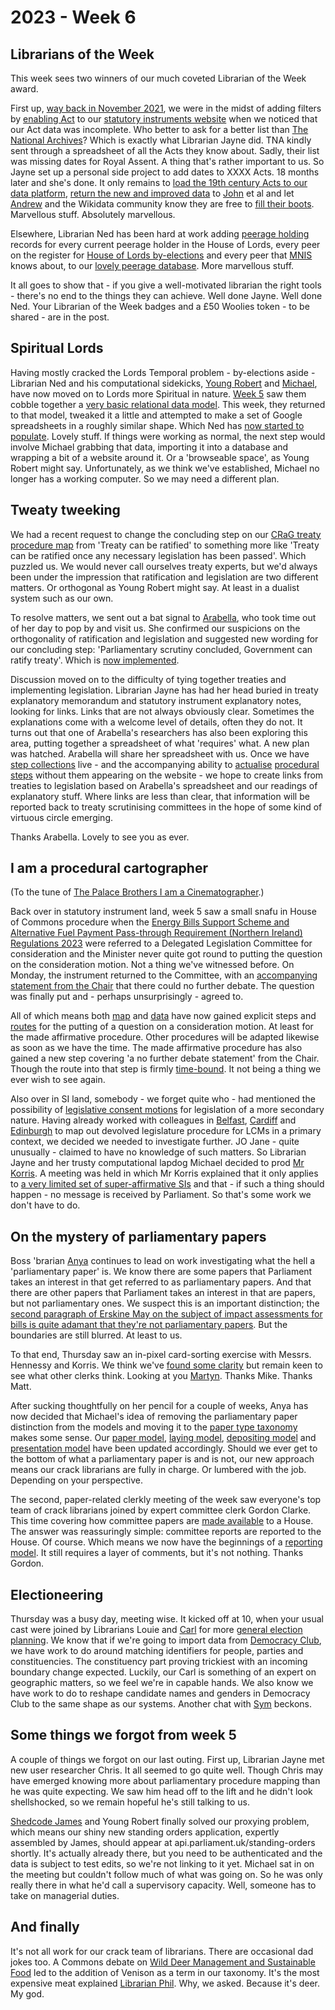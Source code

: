 # 2023 - Week 6

## Librarians of the Week

This week sees two winners of our much coveted Librarian of the Week award.

First up, [way back in November 2021](https://ukparliament.github.io/ontologies/meta/weeknotes/2021/49/#a-big-announcement), we were in the midst of adding filters by [enabling Act](https://ukparliament.github.io/ontologies/legislation/legislation-ontology#d4e155) to our [statutory instruments website](https://statutoryinstruments.parliament.uk/) when we noticed that our Act data was incomplete. Who better to ask for a better list than [The National Archives](https://www.nationalarchives.gov.uk/)? Which is exactly what Librarian Jayne did. TNA kindly sent through a spreadsheet of all the Acts they know about. Sadly, their list was missing dates for Royal Assent. A thing that's rather important to us. So Jayne set up a personal side project to add dates to XXXX Acts. 18 months later and she's done. It only remains to [load the 19th century Acts to our data platform](https://trello.com/c/lzA6e3YZ/428-update-act-data-from-tna-linked-data-api), [return the new and improved data](https://trello.com/c/Ji13X4ya/490-provide-tna-royal-assent-dates) to [John](https://mastodon.me.uk/@johnlsheridan) et al and let [Andrew](https://mastodon.flooey.org/@generalising) and the Wikidata community know they are free to [fill their boots](https://trello.com/c/2KjXOnfN/437-contact-andrew-gray-about-act-data). Marvellous stuff. Absolutely marvellous.

Elsewhere, Librarian Ned has been hard at work adding [peerage holding](https://ukparliament.github.io/ontologies/peerage/peerage-ontology#d4e112) records for every current peerage holder in the House of Lords, every peer on the register for [House of Lords by-elections](https://www.parliament.uk/mps-lords-and-offices/offices/lords/house-of-lords-external-communications/by-elections/) and every peer that [MNIS](https://data.parliament.uk/membersdataplatform/) knows about, to our [lovely peerage database](https://peerages.historyofparliamentonline.org/). More marvellous stuff.

It all goes to show that - if you give a well-motivated librarian the right tools - there's no end to the things they can achieve. Well done Jayne. Well done Ned. Your Librarian of the Week badges and a £50 Woolies token - to be shared - are in the post.

## Spiritual Lords

Having mostly cracked the Lords Temporal problem - by-elections aside - Librarian Ned and his computational sidekicks, [Young Robert](https://mastodon.me.uk/@robertbrook) and [Michael](https://mastodon.me.uk/@fantasticlife), have now moved on to Lords more Spiritual in nature. [Week 5](https://ukparliament.github.io/ontologies/meta/weeknotes/2023/05/#on-matters-of-modelling) saw them cobble together a [very basic relational data model](https://github.com/ukparliament/ontologies/blob/master/lord-bishop/meta/schema.svg). This week, they returned to that model, tweaked it a little and attempted to make a set of Google spreadsheets in a roughly similar shape. Which Ned has [now started to populate](https://docs.google.com/spreadsheets/d/11SRXDMHHtBYtm1QANphs30tJH0GEgsIPc20G3VdzkWc/edit?usp=sharing). Lovely stuff. If things were working as normal, the next step would involve Michael grabbing that data, importing it into a database and wrapping a bit of a website around it. Or a 'browseable space', as Young Robert might say. Unfortunately, as we think we've established, Michael no longer has a working computer. So we may need a different plan.

## Tweaty tweeking

We had a recent request to change the concluding step on our [CRaG treaty procedure map](https://ukparliament.github.io/ontologies/procedure/maps/treaties/crag-treaties/crag-treaties.pdf) from 'Treaty can be ratified' to something more like 'Treaty can be ratified once any necessary legislation has been passed'. Which puzzled us. We would never call ourselves treaty experts, but we'd always been under the impression that ratification and legislation are two different matters. Or orthogonal as Young Robert might say. At least in a dualist system such as our own.

To resolve matters, we sent out a bat signal to [Arabella](https://scholar.social/@arabella_law), who took time out of her day to pop by and visit us. She confirmed our suspicions on the orthogonality of ratification and legislation and suggested new wording for our concluding step: 'Parliamentary scrutiny concluded, Government can ratify treaty'. Which is [now implemented](https://treaties.parliament.uk/treaty/snzFSs5u/CP-689/).

Discussion moved on to the difficulty of tying together treaties and implementing legislation. Librarian Jayne has had her head buried in treaty explanatory memorandum and statutory instrument explanatory notes, looking for links. Links that are not always obviously clear. Sometimes the explanations come with a welcome level of details, often they do not. It turns out that one of Arabella's researchers has also been exploring this area, putting together a spreadsheet of what 'requires' what. A new plan was hatched. Arabella will share her spreadsheet with us. Once we have [step collections](https://ukparliament.github.io/ontologies/procedure/procedure-ontology#d4e244) live - and the accompanying ability to [actualise](https://ukparliament.github.io/ontologies/procedure/procedure-ontology#d4e300) [procedural steps](https://ukparliament.github.io/ontologies/procedure/procedure-ontology#d4e175) without them appearing on the website - we hope to create links from treaties to legislation based on Arabella's spreadsheet and our readings of explanatory stuff. Where links are less than clear, that information will be reported back to treaty scrutinising committees in the hope of some kind of virtuous circle emerging.

Thanks Arabella. Lovely to see you as ever.

## I am a procedural cartographer

(To the tune of [The Palace Brothers I am a Cinematographer](https://www.youtube.com/watch?v=owvF3Vb0JhA&ab_channel=tomkat69pc).)

Back over in statutory instrument land, week 5 saw a small snafu in House of Commons procedure when the [Energy Bills Support Scheme and Alternative Fuel Payment Pass-through Requirement (Northern Ireland) Regulations 2023](https://statutoryinstruments.parliament.uk/instrument/7nInYLHG/timeline/prlGyl2q/) were referred to a Delegated Legislation Committee for consideration and the Minister never quite got round to putting the question on the consideration motion. Not a thing we've witnessed before. On Monday, the instrument returned to the Committee, with an [accompanying statement from the Chair](https://hansard.parliament.uk/commons/2023-02-06/debates/7ee068b5-2e22-44e3-804d-b68f9a189bcb/EnergyBillsSupportSchemeAndAlternativeFuelPaymentPass-ThroughRequirement(NorthernIreland)Regulations2023#contribution-295C514B-3CF0-40AE-9CF2-B51284531611) that there could no further debate. The question was finally put and - perhaps unsurprisingly - agreed to.

All of which means both [map](https://ukparliament.github.io/ontologies/procedure/maps/legislation/secondary/statutory-instruments/affirmative-procedures/made/made-affirmative.pdf) and [data](https://ukparliament.github.io/ontologies/procedure/maps/legislation/secondary/statutory-instruments/affirmative-procedures/draft/draft-affirmative.svg) have now gained explicit steps and [routes](https://ukparliament.github.io/ontologies/procedure/procedure-ontology#d4e164) for the putting of a question on a consideration motion. At least for the made affirmative procedure. Other procedures will be adapted likewise as soon as we have the time. The made affirmative procedure has also gained a new step covering 'a no further debate statement' from the Chair. Though the route into that step is firmly [time-bound](https://ukparliament.github.io/ontologies/procedure/procedure-ontology#d4e267). It not being a thing we ever wish to see again.

Also over in SI land, somebody - we forget quite who - had mentioned the possibility of [legislative consent motions](https://www.parliament.uk/site-information/glossary/legislative-consent/) for legislation of a more secondary nature. Having already worked with colleagues in [Belfast](https://ukparliament.github.io/ontologies/procedure/maps/legislation/primary/public-bills/components/devolved-legislature-consent/northern-ireland-assembly/northern-ireland-assembly-consent.pdf), [Cardiff](https://ukparliament.github.io/ontologies/procedure/maps/legislation/primary/public-bills/components/devolved-legislature-consent/senedd-cymru/senedd-cymru-consent.pdf) and [Edinburgh](https://ukparliament.github.io/ontologies/procedure/maps/legislation/primary/public-bills/components/devolved-legislature-consent/scottish-parliament/scottish-parliament-consent.pdf) to map out devolved legislature procedure for LCMs in a primary context, we decided we needed to investigate further. JO Jane - quite unusually - claimed to have no knowledge of such matters. So Librarian Jayne and her trusty computational lapdog Michael decided to prod [Mr Korris](https://twitter.com/MattKorris). A meeting was held in which Mr Korris explained that it only applies to [a very limited set of super-affirmative SIs](https://trello.com/c/T5YifG8Z/550-legislative-consent-and-sis) and that - if such a thing should happen - no message is received by Parliament. So that's some work we don't have to do.

## On the mystery of parliamentary papers

Boss 'brarian [Anya](https://mastodon.me.uk/@anyaso) continues to lead on work investigating what the hell a 'parliamentary paper' is. We know there are some papers that Parliament takes an interest in that get referred to as parliamentary papers. And that there are other papers that Parliament takes an interest in that are papers, but not parliamentary ones. We suspect this is an important distinction; the [second paragraph of Erskine May on the subject of impact assessments for bills is quite adamant that they're not parliamentary papers](https://erskinemay.parliament.uk/section/4986/impact-assessment/). But the boundaries are still blurred. At least to us.

To that end, Thursday saw an in-pixel card-sorting exercise with Messrs. Hennessy and Korris. We think we've [found some clarity](https://github.com/ukparliament/ontologies/blob/master/paper/meta/parliamentary-papers.svg) but remain keen to see what other clerks think. Looking at you [Martyn](https://twitter.com/martynpatrick). Thanks Mike. Thanks Matt.

After sucking thoughtfully on her pencil for a couple of weeks, Anya has now decided that Michael's idea of removing the parliamentary paper distinction from the models and moving it to the [paper type taxonomy](https://ukparliament.github.io/ontologies/paper/paper-ontology#d4e140) makes some sense. Our [paper model](https://ukparliament.github.io/ontologies/paper/paper-ontology), [laying model](https://ukparliament.github.io/ontologies/laying/laying-ontology), [depositing model](https://ukparliament.github.io/ontologies/depositing/depositing-ontology) and [presentation model](https://ukparliament.github.io/ontologies/presentation/presentation-ontology) have been updated accordingly. Should we ever get to the bottom of what a parliamentary paper is and is not, our new approach means our crack librarians are fully in charge. Or lumbered with the job. Depending on your perspective.

The second, paper-related clerkly meeting of the week saw everyone's top team of crack librarians joined by expert committee clerk Gordon Clarke. This time covering how committee papers are [made available](https://ukparliament.github.io/ontologies/making-available/making-available-ontology) to a House. The answer was reassuringly simple: committee reports are reported to the House. Of course. Which means we now have the beginnings of a [reporting model](https://ukparliament.github.io/ontologies/reporting/reporting-ontology). It still requires a layer of comments, but it's not nothing. Thanks Gordon.

## Electioneering

Thursday was a busy day, meeting wise. It kicked off at 10, when your usual cast were joined by Librarians Louie and [Carl](https://twitter.com/carlbaker) for more [general election planning](https://trello.com/b/owaHiYDj/mnis-general-elections). We know that if we're going to import data from [Democracy Club](https://democracyclub.org.uk/), we have work to do around matching identifiers for people, parties and constituencies. The constituency part proving trickiest with an incoming boundary change expected. Luckily, our Carl is something of an expert on geographic matters, so we feel we're in capable hands. We also know we have work to do to reshape candidate names and genders in Democracy Club to the same shape as our systems. Another chat with [Sym](https://mastodon.me.uk/@symroe) beckons.

## Some things we forgot from week 5

A couple of things we forgot on our last outing. First up, Librarian Jayne met new user researcher Chris. It all seemed to go quite well. Though Chris may have emerged knowing more about parliamentary procedure mapping than he was quite expecting. We saw him head off to the lift and he didn't look shellshocked, so we remain hopeful he's still talking to us.

[Shedcode James](https://mastodon.me.uk/@jamesjefferies) and Young Robert finally solved our proxying problem, which means our shiny new standing orders application, expertly assembled by James, should appear at api.parliament.uk/standing-orders shortly. It's actually already there, but you need to be authenticated and the data is subject to test edits, so we're not linking to it yet. Michael sat in on the meeting but couldn't follow much of what was going on. So he was only really there in what he'd call a supervisory capacity. Well, someone has to take on managerial duties.

## And finally

It's not all work for our crack team of librarians. There are occasional dad jokes too. A Commons debate on [Wild Deer Management and Sustainable Food](https://hansard.parliament.uk/Commons/2023-02-02/debates/30268888-4F3E-4967-A081-152214508F74/WildDeerManagementAndSustainableFood) led to the addition of Venison as a term in our taxonomy. It's the most expensive meat explained [Librarian Phil](https://mastodon.social/@Mognar). Why, we asked. Because it's deer. My god.